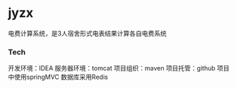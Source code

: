 # jyzx
电费计算系统，是3人宿舍形式电表结果计算各自电费系统
### Tech
开发环境：IDEA
服务器环境：tomcat
项目组织：maven
项目托管：github
项目中使用springMVC
数据库采用Redis